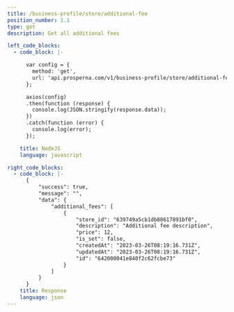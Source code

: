 ```yaml
---
title: /business-profile/store/additional-fee
position_number: 1.1
type: get
description: Get all additional fees

left_code_blocks:
  - code_block: |-

      var config = {
        method: 'get',
        url: 'api.prosperna.com/v1/business-profile/store/additional-fee',
      };

      axios(config)
      .then(function (response) {
        console.log(JSON.stringify(response.data));
      })
      .catch(function (error) {
        console.log(error);
      });

    title: NodeJS
    language: javascript

right_code_blocks:
  - code_block: |-
      {
          "success": true,
          "message": "",
          "data": {
              "additional_fees": [
                  {
                      "store_id": "639749a5cb1db88617891bf0",
                      "description": "Additional fee description",
                      "price": 12,
                      "is_set": false,
                      "createdAt": "2023-03-26T08:19:16.731Z",
                      "updatedAt": "2023-03-26T08:19:16.731Z",
                      "id": "642000041e840f2c62fcbe73"
                  }
              ]
          }
      }
    title: Response
    language: json
---
```

